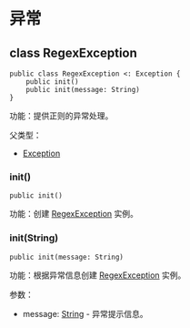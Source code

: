 # 异常

## class RegexException

```cangjie
public class RegexException <: Exception {
    public init()
    public init(message: String)
}
```

功能：提供正则的异常处理。

父类型：

- [Exception](../../core/core_package_api/core_package_exceptions.md#class-exception)

### init()

```cangjie
public init()
```

功能：创建  [RegexException](regex_package_exceptions.md#class-regexexception) 实例。

### init(String)

```cangjie
public init(message: String)
```

功能：根据异常信息创建 [RegexException](regex_package_exceptions.md#class-regexexception) 实例。

参数：

- message: [String](../../core/core_package_api/core_package_structs.md#struct-string) - 异常提示信息。
